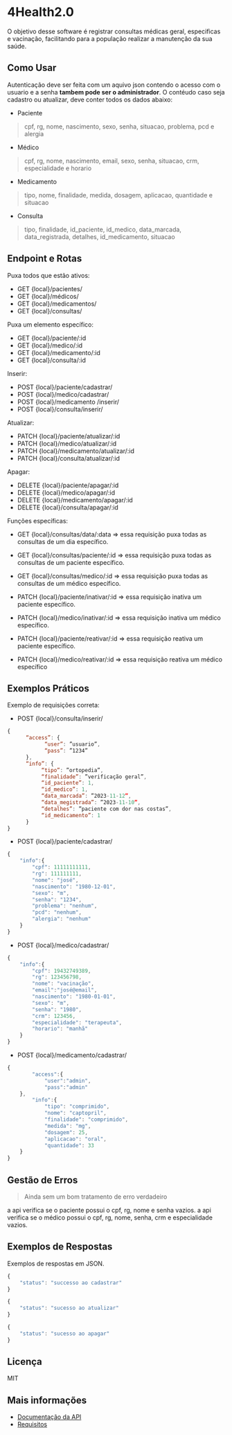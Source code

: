 # 4Health2.0

O objetivo desse software é registrar consultas médicas geral, especificas e vacinação, facilitando para a população realizar a manutenção da sua saúde.

## Como Usar

Autenticação deve ser feita com um aquivo json contendo o acesso com o usuario e a senha **tambem pode ser o administrador**.
O contéudo caso seja cadastro ou atualizar, deve conter todos os dados abaixo:

- Paciente
> cpf, rg, nome, nascimento, sexo, senha, situacao, problema, pcd e alergia
- Médico
> cpf, rg, nome, nascimento, email, sexo, senha, situacao, crm, especialidade e horario
- Medicamento
> tipo, nome, finalidade, medida, dosagem, aplicacao, quantidade e situacao
- Consulta
> tipo, finalidade, id_paciente, id_medico, data_marcada, data_registrada, detalhes, id_medicamento, situacao

## Endpoint e Rotas

Puxa todos que estão ativos:
- GET	{local}/pacientes/
- GET	{local}/médicos/
- GET	{local}/medicamentos/
- GET	{local}/consultas/

Puxa um elemento específico:
- GET	{local}/paciente/:id
- GET	{local}/medico/:id
- GET	{local}/medicamento/:id
- GET	{local}/consulta/:id

Inserir:
- POST	{local}/paciente/cadastrar/
- POST	{local}/medico/cadastrar/
- POST	{local}/medicamento /inserir/
- POST	{local}/consulta/inserir/

Atualizar:
- PATCH	{local}/paciente/atualizar/:id
- PATCH	{local}/medico/atualizar/:id
- PATCH	{local}/medicamento/atualizar/:id
- PATCH	{local}/consulta/atualizar/:id

Apagar:
- DELETE	{local}/paciente/apagar/:id
- DELETE	{local}/medico/apagar/:id
- DELETE	{local}/medicamento/apagar/:id
- DELETE	{local}/consulta/apagar/:id

Funções específicas:
- GET	{local}/consultas/data/:data =>
essa requisição puxa todas as consultas de um dia específico.

- GET	{local}/consultas/paciente/:id =>
essa requisição puxa todas as consultas de um paciente específico.

- GET	{local}/consultas/medico/:id =>
essa requisição puxa todas as consultas de um médico específico.

- PATCH	{local}/paciente/inativar/:id =>
essa requisição inativa um paciente específico.

- PATCH	{local}/medico/inativar/:id =>
essa requisição inativa um médico específico.

- PATCH	{local}/paciente/reativar/:id =>
essa requisição reativa um paciente específico.

- PATCH	{local}/medico/reativar/:id =>
essa requisição reativa um médico específico


## Exemplos Práticos

Exemplo de requisições correta:
- POST	{local}/consulta/inserir/
~~~javascript
{
      “access”: {
            “user”: ”usuario”,
            “pass”: ”1234”
      },
      “info”: {
           “tipo”: ”ortopedia”,
           “finalidade”: ”verificação geral”,
           “id_paciente”: 1,
           “id_medico”: 1,
           “data_marcada”: ”2023-11-12”,
           “data_megistrada”: ”2023-11-10”,
           “detalhes”: ”paciente com dor nas costas”,
           “id_medicamento”: 1
      }
}
~~~
- POST	{local}/paciente/cadastrar/
~~~javascript
{
	"info":{
		"cpf": 11111111111,
		"rg": 111111111,
		"nome": "josé",
		"nascimento": "1980-12-01",
		"sexo": "m",
		"senha": "1234",
		"problema": "nenhum",
		"pcd": "nenhum",
		"alergia": "nenhum"
	}
}
~~~
- POST	{local}/medico/cadastrar/
~~~javascript
{
	"info":{
		"cpf": 19432749389,
		"rg": 123456798,
		"nome": "vacinação",
		"email":"josé@email",
		"nascimento": "1980-01-01",
		"sexo": "m",
		"senha": "1980",
		"crm": 123456,
		"especialidade": "terapeuta",
		"horario": "manhã"
	}
}
~~~
- POST	{local}/medicamento/cadastrar/
~~~javascript
{
		"access":{
			"user":"admin",
			"pass":"admin"
	},
		"info":{
			"tipo": "comprimido",
			"nome": "captopril",
			"finalidade": "comprimido",
			"medida": "mg",
			"dosagem": 25,
			"aplicacao": "oral",
			"quantidade": 33
	}
}
~~~

## Gestão de Erros

>Ainda sem um bom tratamento de erro verdadeiro

a api verifica se o paciente possui o cpf, rg, nome e senha vazios.
a api verifica se o médico possui o cpf, rg, nome, senha, crm e especialidade vazios.

## Exemplos de Respostas

Exemplos de respostas em JSON.
~~~javascript
{
	"status": "successo ao cadastrar"
}
~~~
~~~javascript
{
	"status": "sucesso ao atualizar"
}
~~~
~~~javascript
{
	"status": "sucesso ao apagar"
}
~~~

## Licença

MIT

## Mais informações

- [Documentação da API](./documents/documentação.docx)
- [Requisitos](./documents/Requisitos.docx)
